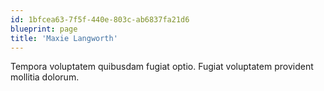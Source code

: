 ```yaml
---
id: 1bfcea63-7f5f-440e-803c-ab6837fa21d6
blueprint: page
title: 'Maxie Langworth'
---
```

Tempora voluptatem quibusdam fugiat optio. Fugiat voluptatem provident mollitia dolorum.